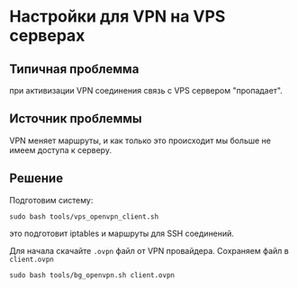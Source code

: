 # Настройки для VPN на VPS серверах

## Типичная проблемма

при активизации VPN соединения связь с VPS сервером "пропадает".

## Источник проблеммы
VPN меняет маршруты, и как только это происходит мы больше не имеем доступа к серверу.

## Решение

Подготовим систему:

```shell
sudo bash tools/vps_openvpn_client.sh 
```

это подготовит iptables и маршруты для SSH соединений.

Для начала скачайте `.ovpn` файл от VPN провайдера. Сохраняем файл в `client.ovpn`

```shell
sudo bash tools/bg_openvpn.sh client.ovpn
```
